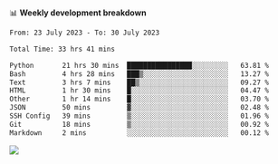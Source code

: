 📊 **Weekly development breakdown**
<!--START_SECTION:waka-->

```txt
From: 23 July 2023 - To: 30 July 2023

Total Time: 33 hrs 41 mins

Python       21 hrs 30 mins  ████████████████░░░░░░░░░   63.81 %
Bash         4 hrs 28 mins   ███▒░░░░░░░░░░░░░░░░░░░░░   13.27 %
Text         3 hrs 7 mins    ██▒░░░░░░░░░░░░░░░░░░░░░░   09.27 %
HTML         1 hr 30 mins    █░░░░░░░░░░░░░░░░░░░░░░░░   04.47 %
Other        1 hr 14 mins    █░░░░░░░░░░░░░░░░░░░░░░░░   03.70 %
JSON         50 mins         ▓░░░░░░░░░░░░░░░░░░░░░░░░   02.48 %
SSH Config   39 mins         ▒░░░░░░░░░░░░░░░░░░░░░░░░   01.96 %
Git          18 mins         ▒░░░░░░░░░░░░░░░░░░░░░░░░   00.92 %
Markdown     2 mins          ░░░░░░░░░░░░░░░░░░░░░░░░░   00.12 %
```

<!--END_SECTION:waka-->
![](https://komarev.com/ghpvc/?username=callanwu)
